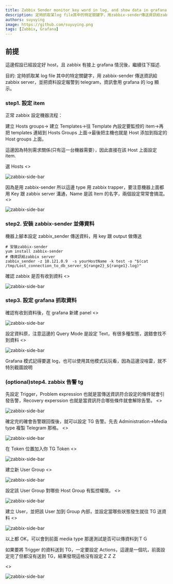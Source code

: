```yaml
---
title: Zabbix Sender monitor key word in log, and show data in grafana
description: 定時抓取某log file其中的特定關鍵字，用zabbix-sender傳送資訊給zabbix server，並把資料設定報警到telegram，資訊會用grafana的log顯示。
authors: suyuying
image: https://github.com/suyuying.png
tags: [Zabbix, Grafana]
---
```


## 前提

這邊假設已經設定好 host，且 zabbix 有接上 grafana 情況後，繼續往下描述.

目的: 定時抓取某 log file 其中的特定關鍵字，用 zabbix-sender 傳送資訊給 zabbix server，並把資料設定報警到 telegram，資訊會用 grafana 的 log 顯示。

### step1. 設定 item

正常 zabbix 設定機器流程：

建立 Hosts groups-> 建立 Templates->往 Template 內設定要監控的 item->再把 templates 連結到 Hosts Groups 上面->最後把主機也就是 Host 添加到指定的 Host groups 上面。

這邊因為特別需求關係(只有這一台機器需要），因此直接在該 Host 上面設定 item.

選 Hosts
<>

  <div style={{ display: "flex", justifyContent: "center" }}>
    <img
      src={require("./2023-03-29-zabbix-monitor-log-png-folder/zabbix-side-bar.png").default}
      style={{ maxHeight: "300px" }}
      alt="zabbix-side-bar"
    />
  </div>
</>

因為是用 zabbix-sender 所以這邊 type 用 zabbix trapper，要注意機器上面都用 Key 跟 zabbix server 溝通，Name 是該 Item 的名字，兩個設定常常會搞混。
<>

  <div style={{ display: "flex", justifyContent: "center" }}>
    <img
      src={require("./2023-03-29-zabbix-monitor-log-png-folder/zabbix-traper.png").default}
      style={{ maxHeight: "300px" }}
      alt="zabbix-side-bar"
    />
  </div>
</>

### step2. 安裝 zabbix-sender 並傳資料

機器上腳本設定 zabbix_sender 傳送資料，用 key 跟 output 做傳送

```
# 安裝zabbix-sender
yum install zabbix-sender
# 傳資訊給zabbix server
zabbix_sender -z 10.121.0.9  -s yourHostName -k test -o "$(cat /tmp/Lost_connection_to_db_server_${range2}_${range1}.log)"
```

確認 zabbix 是否有收到資料
<>

  <div style={{ display: "flex", justifyContent: "center" }}>
    <img
      src={require("./2023-03-29-zabbix-monitor-log-png-folder/zabbix-get-last-data.png").default}
      style={{ maxHeight: "300px" }}
      alt="zabbix-side-bar"
    />
  </div>
</>

### step3. 設定 grafana 抓取資料

確認有收到資料後，在 grafana 新建 panel
<>

  <div style={{ display: "flex", justifyContent: "center" }}>
    <img
      src={require("./2023-03-29-zabbix-monitor-log-png-folder/grafana-add-new-panel.png").default}
      style={{ maxHeight: "300px" }}
      alt="zabbix-side-bar"
    />
  </div>
</>

設定資料原，注意這邊的 Query Mode 是設定 Text，有很多種型態，選錯會找不到資料
<>

  <div style={{ display: "flex", justifyContent: "center" }}>
    <img
      src={require("./2023-03-29-zabbix-monitor-log-png-folder/grafana-set-data-source.png").default}
      style={{ maxHeight: "300px" }}
      alt="zabbix-side-bar"
    />
  </div>
</>

Grafana 模式記得要選 log，也可以使用其他模式玩玩看，因為這邊沒啥雷，就不特別截圖說明

### (optional)step4. zabbix 告警 tg

先設定 Trigger，Problem expression 也就是當傳送資訊符合設定的條件就會引發告警，Recovery experssion 也就是當資訊符合哪些條件就會解除告警。
<>

  <div style={{ display: "flex", justifyContent: "center" }}>
    <img
      src={require("./2023-03-29-zabbix-monitor-log-png-folder/zabbix-sender-b-log.png").default}
      alt="zabbix-side-bar"
    />
  </div>
</>

確定完的確會告警跟回復後，就可以設定 TG 告警。先去 Administration->Media type 複製 Telegram 那格。
<>

  <div style={{ display: "flex", justifyContent: "center" }}>
    <img
      src={require("./2023-03-29-zabbix-monitor-log-png-folder/zabbix-clone-telegrana.png").default}
      alt="zabbix-side-bar"
    />
  </div>
</>

在 Token 位置加入你 TG Token
<>

  <div style={{ display: "flex", justifyContent: "center" }}>
    <img
      src={require("./2023-03-29-zabbix-monitor-log-png-folder/zabbix-add-token.png").default}
      alt="zabbix-side-bar"
    />
  </div>
</>

建立新 User Group
<>

  <div style={{ display: "flex", justifyContent: "center" }}>
    <img
      src={require("./2023-03-29-zabbix-monitor-log-png-folder/zabbix-add-zabbix-group.png").default}
      style={{ maxHeight: "300px" }}
      alt="zabbix-side-bar"
    />
  </div>
</>

設定該 User Group 對哪些 Host Group 有監控權限。
<>

  <div style={{ display: "flex", justifyContent: "center" }}>
    <img
      src={require("./2023-03-29-zabbix-monitor-log-png-folder/zabbix-group-permission.png").default}
      style={{ maxHeight: "300px" }}
      alt="zabbix-side-bar"
    />
  </div>
</>

建立 User，並把該 User 加到 Group 內部，並設定當哪些狀態發生就往 TG 送資料
<>

  <div style={{ display: "flex", justifyContent: "center" }}>
    <img
      src={require("./2023-03-29-zabbix-monitor-log-png-folder/zabbix-user-media.png").default}
      style={{ maxHeight: "300px" }}
      alt="zabbix-side-bar"
    />
  </div>
</>

以上都 OK，可以會到前面 media type 那邊測試是否可以傳資料到ＴＧ

如果要將 Trigger 的資料送到 TG，一定要設定 Actions，這邊是一個坑，前面設定完了但都沒有送到 TG，結果發現這格沒有設定ＺＺＺ

<>

  <div style={{ display: "flex", justifyContent: "center" }}>
    <img
      src={require("./2023-03-29-zabbix-monitor-log-png-folder/zabbix-trigger-actions-to-tg.png").default}
      style={{ maxHeight: "300px" }}
      alt="zabbix-side-bar"
    />
  </div>
</>
